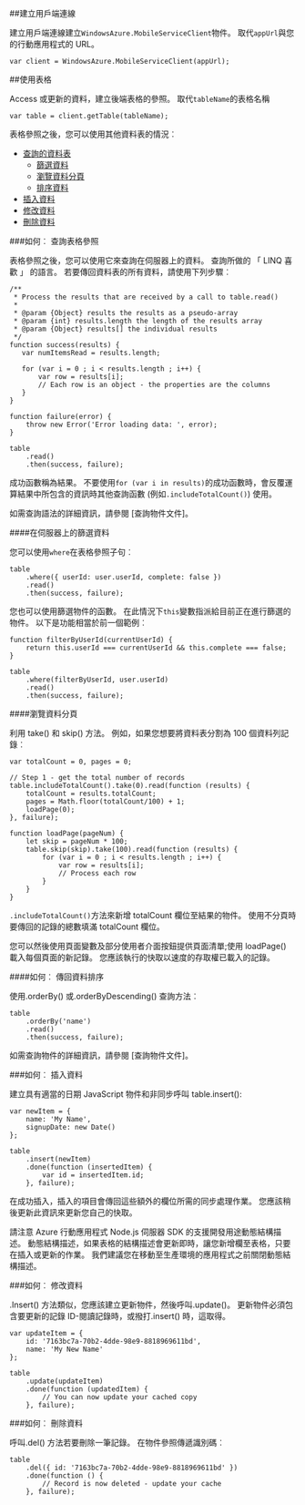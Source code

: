 ##<a name="create-client"></a>建立用戶端連線

建立用戶端連線建立`WindowsAzure.MobileServiceClient`物件。  取代`appUrl`與您的行動應用程式的 URL。

```
var client = WindowsAzure.MobileServiceClient(appUrl);
```

##<a name="table-reference"></a>使用表格

Access 或更新的資料，建立後端表格的參照。 取代`tableName`的表格名稱

```
var table = client.getTable(tableName);
```

表格參照之後，您可以使用其他資料表的情況︰

* [查詢的資料表](#querying)
  * [篩選資料](#table-filter)
  * [瀏覽資料分頁](#table-paging)
  * [排序資料](#sorting-data)
* [插入資料](#inserting)
* [修改資料](#modifying)
* [刪除資料](#deleting)

###<a name="querying"></a>如何︰ 查詢表格參照

表格參照之後，您可以使用它來查詢在伺服器上的資料。  查詢所做的 「 LINQ 喜歡 」 的語言。
若要傳回資料表的所有資料，請使用下列步驟︰

```
/**
 * Process the results that are received by a call to table.read()
 *
 * @param {Object} results the results as a pseudo-array
 * @param {int} results.length the length of the results array
 * @param {Object} results[] the individual results
 */
function success(results) {
   var numItemsRead = results.length;

   for (var i = 0 ; i < results.length ; i++) {
       var row = results[i];
       // Each row is an object - the properties are the columns
   }
}

function failure(error) {
    throw new Error('Error loading data: ', error);
}

table
    .read()
    .then(success, failure);
```

成功函數稱為結果。   不要使用`for (var i in results)`的成功函數時，會反覆運算結果中所包含的資訊時其他查詢函數 (例如`.includeTotalCount()`) 使用。

如需查詢語法的詳細資訊，請參閱 [查詢物件文件]。

####<a name="table-filter"></a>在伺服器上的篩選資料

您可以使用`where`在表格參照子句︰

```
table
    .where({ userId: user.userId, complete: false })
    .read()
    .then(success, failure);
```

您也可以使用篩選物件的函數。  在此情況下`this`變數指派給目前正在進行篩選的物件。  以下是功能相當於前一個範例︰

```
function filterByUserId(currentUserId) {
    return this.userId === currentUserId && this.complete === false;
}

table
    .where(filterByUserId, user.userId)
    .read()
    .then(success, failure);
```

####<a name="table-paging"></a>瀏覽資料分頁

利用 take() 和 skip() 方法。  例如，如果您想要將資料表分割為 100 個資料列記錄︰

```
var totalCount = 0, pages = 0;

// Step 1 - get the total number of records
table.includeTotalCount().take(0).read(function (results) {
    totalCount = results.totalCount;
    pages = Math.floor(totalCount/100) + 1;
    loadPage(0);
}, failure);

function loadPage(pageNum) {
    let skip = pageNum * 100;
    table.skip(skip).take(100).read(function (results) {
        for (var i = 0 ; i < results.length ; i++) {
            var row = results[i];
            // Process each row
        }
    }
}
```

`.includeTotalCount()`方法來新增 totalCount 欄位至結果的物件。  使用不分頁時要傳回的記錄的總數填滿 totalCount 欄位。

您可以然後使用頁面變數及部分使用者介面按鈕提供頁面清單;使用 loadPage() 載入每個頁面的新記錄。  您應該執行的快取以速度的存取權已載入的記錄。


####<a name="sorting-data"></a>如何︰ 傳回資料排序

使用.orderBy() 或.orderByDescending() 查詢方法︰

```
table
    .orderBy('name')
    .read()
    .then(success, failure);
```

如需查詢物件的詳細資訊，請參閱 [查詢物件文件]。

###<a name="inserting"></a>如何︰ 插入資料

建立具有適當的日期 JavaScript 物件和非同步呼叫 table.insert():

```
var newItem = {
    name: 'My Name',
    signupDate: new Date()
};

table
    .insert(newItem)
    .done(function (insertedItem) {
        var id = insertedItem.id;
    }, failure);
```

在成功插入，插入的項目會傳回這些額外的欄位所需的同步處理作業。  您應該稍後更新此資訊來更新您自己的快取。

請注意 Azure 行動應用程式 Node.js 伺服器 SDK 的支援開發用途動態結構描述。
動態結構描述，如果表格的結構描述會更新即時，讓您新增欄至表格，只要在插入或更新的作業。  我們建議您在移動至生產環境的應用程式之前關閉動態結構描述。

###<a name="modifying"></a>如何︰ 修改資料

.Insert() 方法類似，您應該建立更新物件，然後呼叫.update()。  更新物件必須包含要更新的記錄 ID-閱讀記錄時，或撥打.insert() 時，這取得。

```
var updateItem = {
    id: '7163bc7a-70b2-4dde-98e9-8818969611bd',
    name: 'My New Name'
};

table
    .update(updateItem)
    .done(function (updatedItem) {
        // You can now update your cached copy
    }, failure);
```

###<a name="deleting"></a>如何︰ 刪除資料

呼叫.del() 方法若要刪除一筆記錄。  在物件參照傳遞識別碼︰

```
table
    .del({ id: '7163bc7a-70b2-4dde-98e9-8818969611bd' })
    .done(function () {
        // Record is now deleted - update your cache
    }, failure);
```
